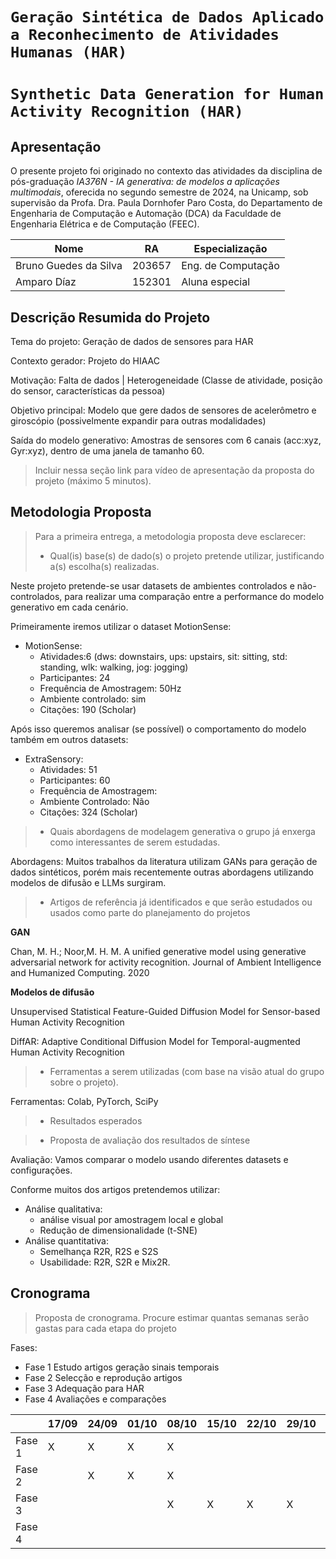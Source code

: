 # `Geração Sintética de Dados Aplicado a Reconhecimento de Atividades Humanas (HAR)`
# `Synthetic Data Generation for Human Activity Recognition (HAR)`

## Apresentação

O presente projeto foi originado no contexto das atividades da disciplina de pós-graduação *IA376N - IA generativa: de modelos a aplicações multimodais*,
oferecida no segundo semestre de 2024, na Unicamp, sob supervisão da Profa. Dra. Paula Dornhofer Paro Costa, do Departamento de Engenharia de Computação e Automação (DCA) da Faculdade de Engenharia Elétrica e de Computação (FEEC).

|Nome  | RA | Especialização|
|--|--|--|
| Bruno Guedes da Silva  | 203657  | Eng. de Computação|
| Amparo Díaz  | 152301  | Aluna especial|



## Descrição Resumida do Projeto

Tema do projeto: Geração de dados de sensores para HAR

Contexto gerador: Projeto do HIAAC

Motivação: Falta de dados | Heterogeneidade (Classe de atividade, posição do sensor, características da pessoa) 

Objetivo principal: Modelo que gere dados de sensores de acelerômetro e giroscópio (possivelmente expandir para outras modalidades)

Saída do modelo generativo: Amostras de sensores com 6 canais (acc:xyz, Gyr:xyz), dentro de uma janela de tamanho 60.

> Incluir nessa seção link para vídeo de apresentação da proposta do projeto (máximo 5 minutos).

## Metodologia Proposta
> Para a primeira entrega, a metodologia proposta deve esclarecer:
> * Qual(is) base(s) de dado(s) o projeto pretende utilizar, justificando a(s) escolha(s) realizadas.

Neste projeto pretende-se usar datasets de ambientes controlados e não-controlados, para realizar uma comparação entre a performance do modelo generativo em cada cenário. 

Primeiramente iremos utilizar o dataset MotionSense:
- MotionSense: 
    - Atividades:6 (dws: downstairs, ups: upstairs, sit: sitting, std: standing, wlk: walking, jog: jogging)
    - Participantes: 24
    - Frequência de Amostragem: 50Hz
    - Ambiente controlado: sim
    - Citações: 190 (Scholar)

Após isso queremos analisar (se possível) o comportamento do modelo também em outros datasets:
- ExtraSensory:
    - Atividades: 51
    - Participantes: 60
    - Frequência de Amostragem:
    - Ambiente Controlado: Não
    - Citações: 324 (Scholar)

> * Quais abordagens de modelagem generativa o grupo já enxerga como interessantes de serem estudadas.

Abordagens: Muitos trabalhos da literatura utilizam GANs para geração de dados sintéticos, porém mais recentemente outras abordagens utilizando modelos de difusão e LLMs surgiram.

> * Artigos de referência já identificados e que serão estudados ou usados como parte do planejamento do projetos

**GAN**

Chan, M. H.; Noor,M. H. M. A unified generative model using generative adversarial network for activity recognition. Journal of Ambient Intelligence and Humanized Computing. 2020

**Modelos de difusão**

Unsupervised Statistical Feature-Guided Diffusion Model for Sensor-based Human Activity Recognition

DiffAR: Adaptive Conditional Diffusion Model for Temporal-augmented Human Activity Recognition

> * Ferramentas a serem utilizadas (com base na visão atual do grupo sobre o projeto).

Ferramentas: Colab, PyTorch, SciPy

> * Resultados esperados

> * Proposta de avaliação dos resultados de síntese

Avaliação: Vamos comparar o modelo usando diferentes datasets e configurações.

Conforme muitos dos artigos pretendemos utilizar:
- Análise qualitativa: 
    - análise visual por amostragem local e global
    - Redução de dimensionalidade (t-SNE)
- Análise quantitativa: 
    - Semelhança R2R, R2S e S2S
    - Usabilidade: R2R, S2R e Mix2R. 

## Cronograma
> Proposta de cronograma. Procure estimar quantas semanas serão gastas para cada etapa do projeto

Fases:
- Fase 1 Estudo artigos geração sinais temporais
- Fase 2 Selecção e reprodução artigos
- Fase 3 Adequação para HAR
- Fase 4 Avaliações e comparações


| |17/09|24/09|01/10|08/10|15/10|22/10|29/10|05/11|12/11|19/11|25/11|
|---|---|---|---|---|---|---|---|---|---|---|---|
|Fase 1|X|X|X|X| | | | | | | |
|Fase 2| |X|X|X| | | | | | | |
|Fase 3| | | |X|X|X|X|X| | | |
|Fase 4| | | | | | | | |X|X|X|

